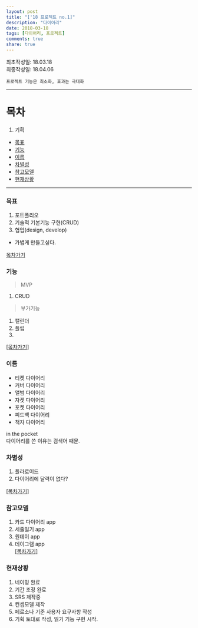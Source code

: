 ```yaml
---
layout: post
title: "['18 프로젝트 no.1]"
description: "다이어리"
date: 2018-03-18
tags: [다이어리, 프로젝트]
comments: true
share: true
---
```


최초작성일: 18.03.18  
최종작성일: 18.04.06    

`프로젝트 기능은 최소화, 효과는 극대화`

---

# 목차  
1. 기획  
- [목표](#목표)  
- [기능](#기능)  
- [이름](#이름)
- [차별성](#차별성)
- [참고모델](#참고모델)  
- [현재상황](#현재상황)

--- 

### 목표  
1. 포트폴리오  
2. 기술적 기본기능 구현(CRUD)  
3. 협업(design, develop)  

- 가볍게 만들고싶다.  

[목차가기](#목차)  

### 기능  

> MVP    

1. CRUD  

> 부가기능  

1. 캘린더  
2. 플립  
3. 


[[목차가기]](#목차)  

### 이름  

- 티켓 다이어리  
- 커버 다이어리  
- 앨범 다이어리  
- 자켓 다이어리  
- 포켓 다이어리  
- 피드백 다이어리  
- 책자 다이어리  

in the pocket  
다이어리를 쓴 이유는 검색어 때문.  



### 차별성  

1. 폴라로이드  
2. 다이어리에 달력이 없다?  

[[목차가기]](#목차)  

### 참고모델  

1. 카드 다이어리 app
2. 세줄일기 app  
3. 원데이 app  
4. 데이그램 app  
[[목차가기]](#목차)  

### 현재상황  

1. 네이밍 완료  
2. 기간 조정 완료  
3. SRS 제작중  
4. 컨셉모델 제작  
5. 페르소나 기준 사용자 요구사항 작성    
6. 기획 토대로 작성, 읽기 기능 구현 시작.  


